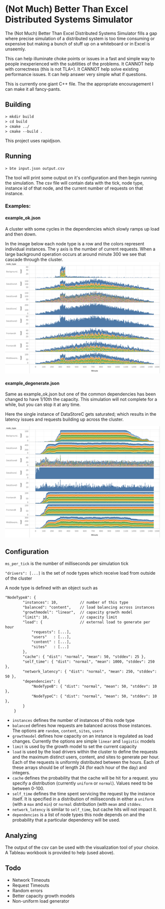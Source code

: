 # (Not Much) Better Than Excel Distributed Systems Simulator

The (Not Much) Better Than Excel Distributed Systems Simulator fills a gap where precise simulation of a distributed system is too time consuming or expensive but making a bunch of stuff up on a whiteboard or in Excel is unseemly.

This can help illuminate choke points or issues in a fast and simple way to people inexperienced with the subtlities of the problems. It CANNOT help with correctness (this is not TLA+). It CANNOT help solve existing performance issues. It can help answer very simple what if questions.

This is currently one giant C++ file. The the appropriate encouragement I can make it all fancy-pants.

## Building
```
> mkdir build
> cd build
> cmake ../
> cmake --build .
```

This project uses rapidjson.

## Running

`> bte input.json output.csv`

The tool will print some output on it's configuration and then begin running the simulation. The csv file will contain data with the tick, node type, instance id of that node, and the current number of requests on that instance.

### Examples:
#### **example_ok.json** 
A cluster with some cycles in the dependencies which slowly ramps up load and then down. 

In the image below each node type is a row and the colors represent individual instances. The y axis is the number of current requests. When a large background operation occurs at around minute 300 we see that cascade through the cluster.
![](example_ok.png)
#### **example_degenerate.json** 
Same as example_ok.json but one of the common dependencies has been changed to have 1/10th the capacity. This simulation will not complete for a while, but you can stop it at any time.

Here the single instance of DataStoreC gets saturated; which results in the latency issues and requests building up across the cluster.

![](example_degenerate.png)

## Configuration

`ms_per_tick` is the number of milliseconds per simulation tick

`"drivers": [...]` is the set of node types which receive load from outside of the cluster

A node type is defined with an object such as

```
"NodeTypeA": {
        "instances": 10,          // number of this type
        "balanced": "content",    // load balancing across instances
        "growthmodel": "linear",  // capacity growth model
        "limit": 10,              // capacity limit
        "load": {                 // external load to generate per hour
            "requests": [...],
            "users"   : [...],
            "content" : [...],
            "sites"   : [...]
        },
        "cache": { "dist": "normal", "mean": 50, "stddev": 25 },
        "self_time": { "dist": "normal", "mean": 1000, "stddev": 250 },
        "network_latency": { "dist": "normal", "mean": 250, "stddev": 50 },
        "dependencies": {
            "NodeTypeB": { "dist": "normal", "mean": 50, "stddev": 10 },
            "NodeTypeC": { "dist": "normal", "mean": 50, "stddev": 10 },
        }
    }
```

* `instances` defines the number of instances of this node type
* `balanced` defines how requests are balanced across those instances. The options are `random`, `content`, `sites`, `users`
* `growthmodel` defines how capacity on an instance is regulated as load changes. Currently the options are simple `linear` and `logistic` models
* `limit` is used by the growth model to set the current capacity
* `load` is used by the load drivers within the cluster to define the requests and the maximum distinct users, content, and sites to generate per hour. Each of the requests is uniformly distributed between the hours. Each of these arrays should be of length 24 (for each hour of the day) and integers.
* `cache` defines the probability that the cache will be hit for a request. you specify a distribution (currently `uniform` or `normal`). Values need to be between 0-100.
* `self_time` defines the time spent servicing the request by the instance itself. It is specified in a distribution of milliseconds in either a `uniform` (with a `max` and `min`) or `normal` distribution (with `mean` and `stddev`.
* `network_latency` is similar to `self_time`, but cache hits will not impact it.
* `dependencies` is a list of node types this node depends on and the probability that a particular dependency will be used.


## Analyzing
The output of the csv can be used with the visualization tool of your choice. A Tableau workbook is provided to help (used above).

## Todo
* Network Timeouts
* Request Timeouts
* Random errors
* Better capacity growth models
* Non-uniform load generator